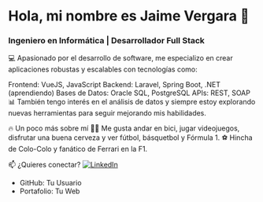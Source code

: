 # Hola, mi nombre es Jaime Vergara 👋
### Ingeniero en Informática | Desarrollador Full Stack

💻 Apasionado por el desarrollo de software, me especializo en crear aplicaciones robustas y escalables con tecnologías como:

Frontend: VueJS, JavaScript
Backend: Laravel, Spring Boot, .NET (aprendiendo)
Bases de Datos: Oracle SQL, PostgreSQL
APIs: REST, SOAP
📊 También tengo interés en el análisis de datos y siempre estoy explorando nuevas herramientas para seguir mejorando mis habilidades.

🔥 Un poco más sobre mí
🚴‍♂️ Me gusta andar en bici, jugar videojuegos, disfrutar una buena cerveza y ver fútbol, básquetbol y Fórmula 1.
⚽ Hincha de Colo-Colo y fanático de Ferrari en la F1.

📫 ¿Quieres conectar?
[![LinkedIn](https://img.shields.io/badge/LinkedIn-Jaime%20Vergara-0077B5?style=for-the-badge&logo=linkedin&logoColor=white&labelColor=101010)](https://www.linkedin.com/in/jaimevergara)
- GitHub: Tu Usuario
- Portafolio: Tu Web
